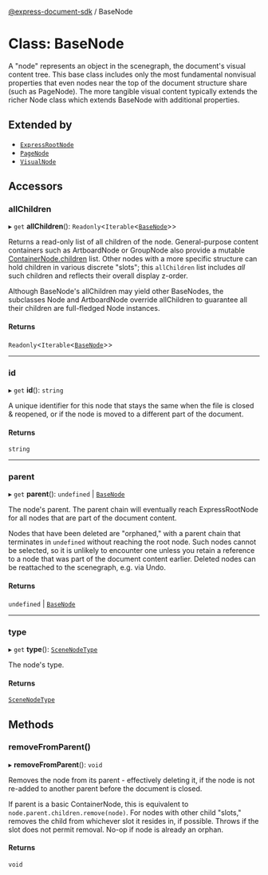 [@express-document-sdk](../overview.md) / BaseNode

# Class: BaseNode

A "node" represents an object in the scenegraph, the document's visual content tree. This base class includes only the
most fundamental nonvisual properties that even nodes near the top of the document structure share (such as PageNode).
The more tangible visual content typically extends the richer Node class which extends BaseNode with additional
properties.

## Extended by

-   [`ExpressRootNode`](ExpressRootNode.md)
-   [`PageNode`](PageNode.md)
-   [`VisualNode`](VisualNode.md)

## Accessors

### allChildren

▸ `get` **allChildren**(): `Readonly`<`Iterable`<[`BaseNode`](BaseNode.md)\>\>

Returns a read-only list of all children of the node. General-purpose content containers such as ArtboardNode or
GroupNode also provide a mutable [ContainerNode.children](../interfaces/ContainerNode.md#children) list. Other nodes with a more specific structure can
hold children in various discrete "slots"; this `allChildren` list includes _all_ such children and reflects their
overall display z-order.

Although BaseNode's allChildren may yield other BaseNodes, the subclasses Node and ArtboardNode override allChildren
to guarantee all their children are full-fledged Node instances.

#### Returns

`Readonly`<`Iterable`<[`BaseNode`](BaseNode.md)\>\>

---

### id

▸ `get` **id**(): `string`

A unique identifier for this node that stays the same when the file is closed & reopened, or if the node is
moved to a different part of the document.

#### Returns

`string`

---

### parent

▸ `get` **parent**(): `undefined` \| [`BaseNode`](BaseNode.md)

The node's parent. The parent chain will eventually reach ExpressRootNode for all nodes that are part of the document
content.

Nodes that have been deleted are "orphaned," with a parent chain that terminates in `undefined` without reaching the
root node. Such nodes cannot be selected, so it is unlikely to encounter one unless you retain a reference to a node
that was part of the document content earlier. Deleted nodes can be reattached to the scenegraph, e.g. via Undo.

#### Returns

`undefined` \| [`BaseNode`](BaseNode.md)

---

### type

▸ `get` **type**(): [`SceneNodeType`](../enumerations/SceneNodeType.md)

The node's type.

#### Returns

[`SceneNodeType`](../enumerations/SceneNodeType.md)

## Methods

### removeFromParent()

▸ **removeFromParent**(): `void`

Removes the node from its parent - effectively deleting it, if the node is not re-added to another parent before the
document is closed.

If parent is a basic ContainerNode, this is equivalent to `node.parent.children.remove(node)`. For nodes with other
child "slots," removes the child from whichever slot it resides in, if possible. Throws if the slot does not permit
removal. No-op if node is already an orphan.

#### Returns

`void`
